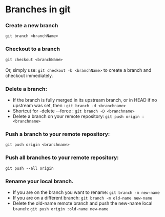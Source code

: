 # Branches in git
### Create a new branch
`git branch <branchName>`

### Checkout to a branch
`git checkout <branchName>`
</br></br>
Or, simply use: `git checkout -b <branchName>` to create a branch and checkout immediately.

### Delete a branch:	
  * If the branch is fully merged in its upstream branch, or in HEAD if no upstream was set, then : `git branch -d <branchname>` 
  * Shortcut for -delete --force : `git branch -D <branchname>` 
  * Delete a branch on your remote repository: `git push origin :<branchname>`

### Push a branch to your remote repository:	
`git push origin <branchname>`

### Push all branches to your remote repository:	
`git push --all origin`

### Rename your local branch.
* If you are on the branch you want to rename: `git branch -m new-name`
* If you are on a different branch: `git branch -m old-name new-name`
* Delete the old-name remote branch and push the new-name local branch: `git push origin :old-name new-name`
